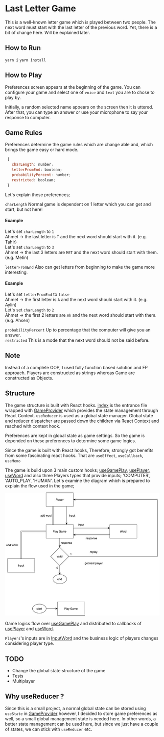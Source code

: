 # Last Letter Game
This is a well-known letter game which is played between two people. The next word must start with the last letter of the previous word. 
Yet, there is a bit of change here. Will be explained later.

## How to Run
`yarn i` `yarn install`

## How to Play
Preferences screen appears at the beginning of the game. You can configure your game
and select one of `voice` and `text` you are to chose to play by.

Initially, a random selected name appears on the screen then it is uttered. After that,
you can type an answer or use your microphone  to say your response to computer.

## Game Rules
Preferences determine the game rules which are change able and, which brings the game easy or hard mode.

```js
 {
   charLength: number;
   letterFromEnd: boolean;
   probabilityPercent: number;
   restricted: boolean;
 }
```
Let's explain these preferences;

`charLength` Normal game is dependent on 1 letter which you can get and start, but not here!
#### Example
Let's set `charLength` to `1`<br>
Ahmet -> the last letter is `T` and the next word should start with it. (e.g. Tahir)<br>
Let's set `charLength` to `3`<br>
Ahmet -> the last 3 letters are `MET` and the next word should start with them. (e.g. Metin)

`letterFromEnd` Also can get letters from beginning to make the game more interesting.
#### Example
Let's set `letterFromEnd` to `false`<br>
Ahmet -> the first letter is `A` and the next word should start with it. (e.g. Aylin)<br>
Let's set `charLength` to `2`<br>
Ahmet -> the first 2 letters are `Ah` and the next word should start with them. (e.g. Ahsen)

`probabilityPercent` Up to percentage that the computer will give you an answer.<br>
`restricted` This is a mode that the next word should not be said before.<br>

## Note
Instead of a complete OOP, I used fully function based solution and FP approach.
Players are constructed as strings whereas Game are constructed as Objects.

## Structure
The game structure is built with React hooks. [index](./src/index.tsx) is the entrance file wrapped with 
[GameProvider](./src/context/GameProvider.tsx) which provides the state management through React Context. `useReducer` 
is used as a global state manager. Global state and reducer dispatcher are passed down the children via React Context and  
reached with context hook.

Preferences are kept in global state as game settings. So the game is depended on these preferences to determine some game logics.

Since the game is built with React hooks, Therefore; strongly got benefits from some fascinating react hooks.
That are `useEffect`,  `useCallback`, `useMemo`

The game is build upon 3 main custom hooks; [useGamePlay](./src/hooks/useGamePlay.ts), [usePlayer](./src/hooks/usePlayer.ts), [useWord](./src/hooks/useWord.ts)
and also three Players types that provide inputs; 'COMPUTER', 'AUTO_PLAY, 'HUMAN'. Let's examine
 the diagram which is prepared to explain the flow used in the game;

![Last letter diagram](./src/assets/last-letter-diagram.jpg?raw=true "Last letter diagram")

Game logics flow over [useGamePlay](./src/hooks/useGamePlay.ts) and distributed to callbacks of [usePlayer](./src/hooks/usePlayer.ts) and
[useWord](./src/hooks/useWord.ts).

`Players`'s inputs are in [InputWord](./src/presenters/game/inputs/InputWord.tsx) and the business logic of players 
changes considering player type.

## TODO
 - Change the global state structure of the game
 - Tests
 - Multiplayer

## Why useReducer ?
Since this is a small project, a normal global state can be stored using `useState` in [GameProvider](./src/context/GameProvider.tsx)
however, I decided to store game preferences as well, so a small global management state is needed here.
In other words, a better state management can be used here, but since we just have a couple of states, 
we can stick with `useReducer` etc.
